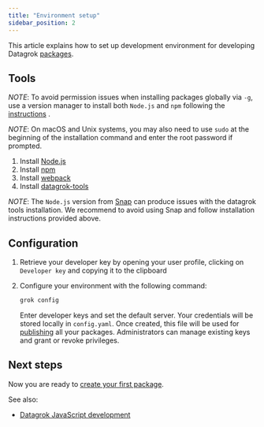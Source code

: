 ```yaml
---
title: "Environment setup"
sidebar_position: 2
---
```


This article explains how to set up development environment for developing Datagrok [packages](develop.md#packages).

## Tools

_NOTE_: To avoid permission issues when installing packages globally via `-g`, use a version manager to install
both `Node.js` and `npm` following
the [instructions](https://docs.npmjs.com/downloading-and-installing-node-js-and-npm#using-a-node-version-manager-to-install-nodejs-and-npm)
.

_NOTE_: On macOS and Unix systems, you may also need to use `sudo` at the beginning of the installation command and
enter the root password if prompted.

1. Install [Node.js](https://nodejs.org/en/)
2. Install [npm](https://www.npmjs.com/get-npm)
3. Install [webpack](https://webpack.js.org/guides/installation/)
4. Install [datagrok-tools](https://www.npmjs.com/package/datagrok-tools)

_NOTE_: The `Node.js` version from [Snap](https://snapcraft.io/)
can produce issues with the datagrok tools installation.
We recommend to avoid using Snap and follow installation instructions provided above.

## Configuration

1. Retrieve your developer key by opening your user profile, clicking on `Developer key` and copying it to the clipboard
2. Configure your environment with the following command:

   ```bash
   grok config
   ```

   Enter developer keys and set the default server. Your credentials will be stored locally in `config.yaml`. Once
   created, this file will be used for [publishing](develop.md#publishing)
   all your packages. Administrators can manage existing keys and grant or revoke privileges.

## Next steps

Now you are ready to [create your first package](how-to/create-package.md).

See also:

* [Datagrok JavaScript development](develop.md)
